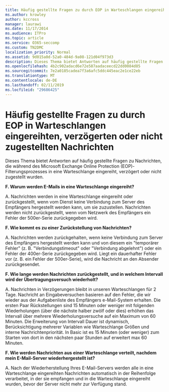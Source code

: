 ```yaml
---
title: Häufig gestellte Fragen zu durch EOP in Warteschlangen eingereihten, verzögerten oder nicht zugestellten Nachrichten
ms.author: krowley
author: kccross
manager: laurawi
ms.date: 11/17/2014
ms.audience: ITPro
ms.topic: article
ms.service: O365-seccomp
ms.custom: TN2DMC
localization_priority: Normal
ms.assetid: 9d015a0d-52a0-484d-9a08-121d04f973d3
description: Dieses Thema bietet Antworten auf häufig gestellte Fragen zu Nachrichten, die während des Microsoft Exchange Online Protection (EOP)-Filterungsprozesses in eine Warteschlange eingereiht, verzögert oder nicht zugestellt wurden.
ms.openlocfilehash: 4b2c902adacd6e72e587aadaceecd22dd0084d85
ms.sourcegitcommit: 7e2a0185cadea7f3a6afc5ddc445eac2e1ce22eb
ms.translationtype: MT
ms.contentlocale: de-DE
ms.lasthandoff: 02/11/2019
ms.locfileid: "29686425"
---
```

# <a name="eop-queued-deferred-and-bounced-messages-faq"></a>Häufig gestellte Fragen zu durch EOP in Warteschlangen eingereihten, verzögerten oder nicht zugestellten Nachrichten

Dieses Thema bietet Antworten auf häufig gestellte Fragen zu Nachrichten, die während des Microsoft Exchange Online Protection (EOP)-Filterungsprozesses in eine Warteschlange eingereiht, verzögert oder nicht zugestellt wurden.
  
 **F. Warum werden E-Mails in eine Warteschlange eingereiht?**
  
A. Nachrichten werden in eine Warteschlange eingereiht oder zurückgestellt, wenn vom Dienst keine Verbindung zum Server des Empfängers hergestellt werden kann, um sie zuzustellen. Nachrichten werden nicht zurückgestellt, wenn vom Netzwerk des Empfängers ein Fehler der 500er-Serie zurückgegeben wird.
  
 **F. Wie kommt es zu einer Zurückstellung von Nachrichten?**
  
A. Nachrichten werden zurückgehalten, wenn keine Verbindung zum Server des Empfängers hergestellt werden kann und von diesem ein "temporärer Fehler" (z. B. "Verbindungstimeout" oder "Verbindung abgelehnt") oder ein Fehler der 400er-Serie zurückgegeben wird. Liegt ein dauerhafter Fehler vor (z. B. ein Fehler der 500er-Serie), wird die Nachricht an den Absender zurückgesendet.
  
 **F. Wie lange werden Nachrichten zurückgestellt, und in welchem Intervall wird der Übertragungsversuch wiederholt?**
  
A. Nachrichten in Verzögerungen bleibt in unseren Warteschlangen für 2 Tage. Nachricht an Eingabeversuchen basieren auf den Fehler, die wir wieder aus der Aufgabenliste des Empfängers e-Mail-System erhalten. Die ersten Paar Rückstellungen sind 15 Minuten oder weniger mit folgenden Wiederholungen (über die nächste halber zwölf oder dies) erhöhen das Intervall über mehrere Wiederholungsversuche auf ein Maximum von 60 Minuten. Die Erweiterung von Intervall Dauer ist dynamisch, Berücksichtigung mehrerer Variablen wie Warteschlange Größen und interne Nachrichtenpriorität. In Basic ist es 15 Minuten (oder weniger) zum Starten von dort in den nächsten paar Stunden auf erweitert max 60 Minuten.
  
 **F. Wie werden Nachrichten aus einer Warteschlange verteilt, nachdem mein E-Mail-Server wiederhergestellt ist?**
  
A. Nach der Wiederherstellung Ihres E-Mail-Servers werden alle in eine Warteschlange eingereihten Nachrichten automatisch in der Reihenfolge verarbeitet, in der sie empfangen und in die Warteschlange eingereiht wurden, bevor der Server nicht mehr zur Verfügung stand. 
  

